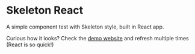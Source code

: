 # Skeleton React



A simple component test with Skeleton style, built in React app.

Curious how it looks? Check the [demo website](https://vibrant-morse-4074ec.netlify.app/) and refresh multiple times (React is so quick!)
